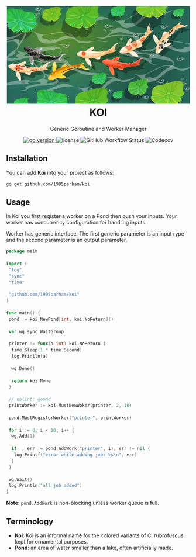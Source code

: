 <h1 align="center">
    <img alt="Koi logo" src="./.github/asset/logo.webp" width="500px"/><br/>
    KOI
</h1>

<p align="center">Generic Goroutine and Worker Manager</p>

<p align="center">
    <a href="https://pkg.go.dev/github.com/1995parham/koi?tab=doc" target="_blank">
        <img src="https://img.shields.io/badge/Go-1.18+-00ADD8?style=for-the-badge&logo=go" alt="go version" />
    </a>
    <img src="https://img.shields.io/badge/license-apache_2.0-red?style=for-the-badge&logo=none" alt="license" />
    <img alt="GitHub Workflow Status" src="https://img.shields.io/github/actions/workflow/status/1995parham/koi/ci.yaml?style=for-the-badge" />
    <img alt="Codecov" src="https://img.shields.io/codecov/c/github/1995parham/koi?logo=codecov&style=for-the-badge">
</p>

## Installation

You can add **Koi** into your project as follows:

```bash
go get github.com/1995parham/koi
```

## Usage

In Koi you first register a worker on a Pond then push your inputs.
Your worker has concurrency configuration for handling inputs.

Worker has generic interface. The first generic parameter is an input rype and the second parameter
is an output parameter.

```go
package main

import (
 "log"
 "sync"
 "time"

 "github.com/1995parham/koi"
)

func main() {
 pond := koi.NewPond[int, koi.NoReturn]()

 var wg sync.WaitGroup

 printer := func(a int) koi.NoReturn {
  time.Sleep(1 * time.Second)
  log.Println(a)

  wg.Done()

  return koi.None
 }

 // nolint: gomnd
 printWorker := koi.MustNewWoker(printer, 2, 10)

 pond.MustRegisterWorker("printer", printWorker)

 for i := 0; i < 10; i++ {
  wg.Add(1)

  if _, err := pond.AddWork("printer", i); err != nil {
   log.Printf("error while adding job: %s\n", err)
  }
 }

 wg.Wait()
 log.Println("all job added")
}
```

**Note**: `pond.AddWork` is non-blocking unless worker queue is full.

## Terminology

- **Koi**: Koi is an informal name for the colored variants of C. rubrofuscus kept for ornamental purposes.
- **Pond**: an area of water smaller than a lake, often artificially made.
